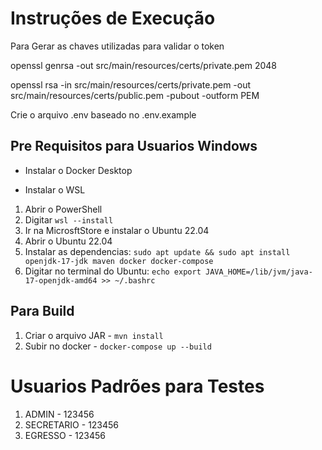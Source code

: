 # Instruções de Execução

Para Gerar as chaves utilizadas para validar o token

openssl genrsa -out src/main/resources/certs/private.pem 2048

openssl rsa -in src/main/resources/certs/private.pem -out src/main/resources/certs/public.pem -pubout -outform PEM

Crie o arquivo .env baseado no .env.example

## Pre Requisitos para Usuarios Windows

- Instalar o Docker Desktop


- Instalar o WSL
1. Abrir o PowerShell
2. Digitar `wsl --install`
3. Ir na MicrosftStore e instalar o Ubuntu 22.04
4. Abrir o Ubuntu 22.04
5. Instalar as dependencias: `sudo apt update && sudo apt install openjdk-17-jdk maven docker docker-compose`
6. Digitar no terminal do Ubuntu: `echo export JAVA_HOME=/lib/jvm/java-17-openjdk-amd64 >> ~/.bashrc`

## Para Build

1. Criar o arquivo JAR - `mvn install`
2. Subir no docker - `docker-compose up --build`

# Usuarios Padrões para Testes

1. ADMIN - 123456
2. SECRETARIO - 123456
3. EGRESSO - 123456
